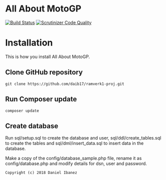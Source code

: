 All About MotoGP
==================================

[![Build Status](https://travis-ci.com/daib17/ramverk1-proj.svg?branch=master)](https://travis-ci.com/daib17/ramverk1-proj)
[![Scrutinizer Code Quality](https://scrutinizer-ci.com/g/daib17/ramverk1-proj/badges/quality-score.png?b=master)](https://scrutinizer-ci.com/g/daib17/ramverk1-proj/?branch=master)



Installation
==================================
This is how you install All About MotoGP.

## Clone GitHub repository
```
git clone https://github.com/daib17/ramverk1-proj.git
```

## Run Composer update
```
composer update
```

## Create database
Run sql/setup.sql to create the database and user, sql/ddl/create_tables.sql to create the tables and sql/dml/insert_data.sql to insert data in the database.

Make a copy of the config/database_sample.php file, rename it as config/database.php and modify details for dsn, user and password.


```
Copyright (c) 2018 Daniel Ibanez
```
